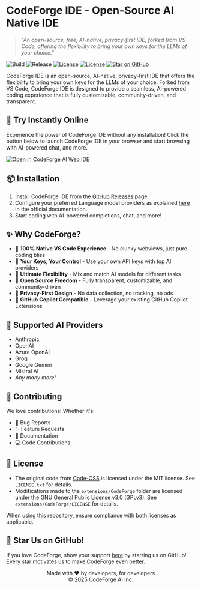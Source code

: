 # CodeForge IDE - Open-Source AI Native IDE

> _"An open-source, free, AI-native, privacy-first IDE, forked from VS Code, offering the flexibility to bring your own keys for the LLMs of your choice."_

![Build](https://github.com/flexpilot-ai/flexpilot-ide/actions/workflows/build.yml/badge.svg)
![Release](https://github.com/flexpilot-ai/flexpilot-ide/actions/workflows/release.yml/badge.svg)
[![License](https://img.shields.io/badge/license-GNU%20GPLv3-blue.svg)](extensions/flexpilot/LICENSE)
[![License](https://img.shields.io/badge/license-MIT-blue.svg)](LICENSE.txt)
[![Star on GitHub](https://img.shields.io/github/stars/flexpilot-ai/flexpilot-ide?style=social)](https://github.com/flexpilot-ai/flexpilot-ide)

CodeForge IDE is an open-source, AI-native, privacy-first IDE that offers the flexibility to bring your own keys for the LLMs of your choice. Forked from VS Code, CodeForge IDE is designed to provide a seamless, AI-powered coding experience that is fully customizable, community-driven, and transparent.

## 🚀 Try Instantly Online

Experience the power of CodeForge IDE without any installation! Click the button below to launch CodeForge IDE in your browser and start browsing with AI-powered chat, and more.

[![Open in CodeForge AI Web IDE](https://badges.flexpilot.ai/open-in-web-ide.svg)](https://flexpilot.ai/web-ide-redirect?provider=github&owner=flexpilot-ai&repo=flexpilot-ide&branch=main)

## 📦 Installation

1. Install CodeForge IDE from the [GitHub Releases](https://github.com/flexpilot-ai/flexpilot-ide/releases/latest) page.
2. Configure your preferred Language model providers as explained [here](https://flexpilot.ai/configuration/chat.html) in the official documentation.
3. Start coding with AI-powered completions, chat, and more!

## ✨ Why CodeForge?

- 🎯 **100% Native VS Code Experience** - No clunky webviews, just pure coding bliss
- 🔑 **Your Keys, Your Control** - Use your own API keys with top AI providers
- 🎨 **Ultimate Flexibility** - Mix and match AI models for different tasks
- 🌟 **Open Source Freedom** - Fully transparent, customizable, and community-driven
- 🚀 **Privacy-First Design** - No data collection, no tracking, no ads
- 💎 **GitHub Copilot Compatible** - Leverage your existing GitHub Copilot Extensions

## 🎯 Supported AI Providers

- Anthropic
- OpenAI
- Azure OpenAI
- Groq
- Google Gemini
- Mistral AI
- _Any many more!_

## 🤝 Contributing

We love contributions! Whether it's:

- 🐛 Bug Reports
- ✨ Feature Requests
- 📝 Documentation
- 💻 Code Contributions

## 📜 License

- The original code from [Code-OSS](https://github.com/microsoft/vscode) is licensed under the MIT license. See `LICENSE.txt` for details.
- Modifications made to the `extensions/CodeForge` folder are licensed under the GNU General Public License v3.0 (GPLv3). See `extensions/CodeForge/LICENSE` for details.

When using this repository, ensure compliance with both licenses as applicable.

## 🌟 Star Us on GitHub!

If you love CodeForge, show your support [here](https://github.com/flexpilot-ai/flexpilot-ide) by starring us on GitHub! Every star motivates us to make CodeForge even better.

<p align="center">
Made with ❤️ by developers, for developers
<br>
© 2025 CodeForge AI Inc.
</p>
